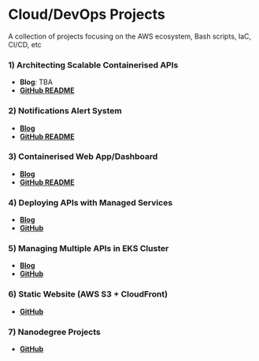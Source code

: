 # Cloud/DevOps Projects
A collection of projects focusing on the AWS ecosystem, Bash scripts, IaC, CI/CD, etc

### 1) Architecting Scalable Containerised APIs
- **Blog**: TBA
- **[GitHub README](https://github.com/khairahscorner/scalable-containerised-api?tab=readme-ov-file#architecting-scalable-containerised-apis)**

### 2) Notifications Alert System
- **[Blog](https://khairahscorner.hashnode.dev/leveraging-lambda-functions-with-amazon-sns-s3-eventbridge)**
- **[GitHub README](https://github.com/khairahscorner/notification_alerts?tab=readme-ov-file#notification-alerts-system)**

### 3) Containerised Web App/Dashboard
- **[Blog](https://khairahscorner.hashnode.dev/build-and-deploy-weather-app-using-streamlit-and-aws-ecs-with-fargate)**
- **[GitHub README](https://github.com/khairahscorner/weather-dashboard?tab=readme-ov-file#weather-dashboard)**

### 4) Deploying APIs with Managed Services
- **[Blog](https://khairahscorner.hashnode.dev/automate-nodejs-api-deployment-to-aws-app-runner-using-terraform)**
- **[GitHub](https://github.com/khairahscorner/SNEducate-api/tree/master/terraform-deployment)**

### 5) Managing Multiple APIs in EKS Cluster
- **[Blog](https://khairahscorner.hashnode.dev/using-chatgpt-to-deploy-backend-apis-to-aws-eks)**
- **[GitHub](https://github.com/khairahscorner/cepe-tasks)**

### 6) Static Website (AWS S3 + CloudFront)
- **[GitHub](https://github.com/khairahscorner/frontend-engineer-portfolio)**

### 7) Nanodegree Projects
- **[GitHub](https://github.com/khairahscorner/CDE-ND-Projects)**
